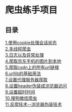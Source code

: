 # 爬虫练手项目


## 目录

[1.使用cookie处理会话状态](./cookiejar.py)<br/>
[2.多线程爬虫](./dxc.py)<br/>
[3.日志以及异常处理](./error_handler.py)<br/>
[4.爬取京东手机的图片到本地](./jd_img_crawler.py)<br/>
[5.爬取csdn上的所有url链接](./links_crawler_csdn.py)<br/>
[6.urllib的基础用法](./p1_urllib.py)<br/>
[7.设置代理服务器爬取](./proxy.py)<br/>
[8.设置header伪装成浏览器访问](./set_header_crawler.py)<br/>
[9.设置超时时间](./set_timeout.py)<br/>
[10.搜狗微信爬虫](./weichat.py)<br/>
[11.反爬技术--浏览器伪装技术](./like_browser.py)<br/>